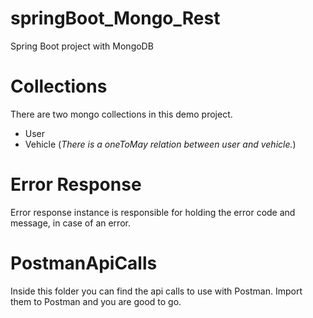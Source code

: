 # springBoot_Mongo_Rest
Spring Boot project with MongoDB

# Collections
There are two mongo collections in this demo project. 
- User
- Vehicle
(_There is a oneToMay relation between user and vehicle._)

# Error Response
Error response instance is responsible for holding the error code and message, in case of an error.

# PostmanApiCalls
Inside this folder you can find the api calls to use with Postman. Import them to Postman and you are good to go.
